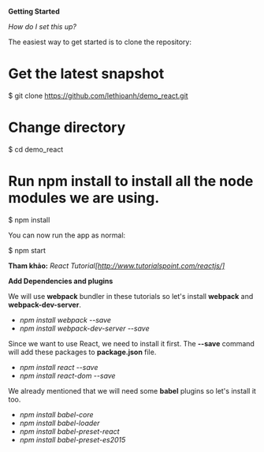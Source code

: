 **Getting Started**

*How do I set this up?*

The easiest way to get started is to clone the repository:

# Get the latest snapshot
$ git clone https://github.com/lethioanh/demo_react.git

# Change directory
$ cd demo_react

# Run npm install to install all the node modules we are using.
$ npm install


You can now run the app as normal:

$ npm start

**Tham khảo:** *React Tutorial[http://www.tutorialspoint.com/reactjs/]*

**Add Dependencies and plugins**

We will use **webpack** bundler in these tutorials so let's install **webpack** and **webpack-dev-server**.

- *npm install webpack --save*
- *npm install webpack-dev-server --save*

Since we want to use React, we need to install it first. The **--save** command will add these packages to **package.json** file.

- *npm install react --save*
- *npm install react-dom --save*

We already mentioned that we will need some **babel** plugins so let's install it too.

- *npm install babel-core*
- *npm install babel-loader*
- *npm install babel-preset-react*
- *npm install babel-preset-es2015*




